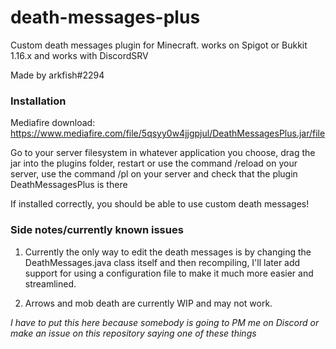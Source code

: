 # death-messages-plus
Custom death messages plugin for Minecraft. works on Spigot or Bukkit 1.16.x and works with DiscordSRV

Made by arkfish#2294

### Installation
Mediafire download: https://www.mediafire.com/file/5qsyy0w4jjgpjul/DeathMessagesPlus.jar/file

Go to your server filesystem in whatever application you choose,
drag the jar into the plugins folder,
restart or use the command /reload on your server,
use the command /pl on your server and check that the plugin DeathMessagesPlus is there

If installed correctly, you should be able to use custom death messages!

### Side notes/currently known issues
1. Currently the only way to edit the death messages is by changing the DeathMessages.java class itself and then recompiling, I'll later add support for using a configuration file to make it much more easier and streamlined.

2. Arrows and mob death are currently WIP and may not work.

*I have to put this here because somebody is going to PM me on Discord or make an issue on this repository saying one of these things*
